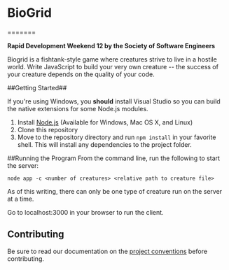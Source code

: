 # BioGrid #
=======

**Rapid Development Weekend 12 by the Society of Software Engineers**

Biogrid is a fishtank-style game where creatures strive to live in a hostile world. Write JavaScript to
build your very own creature -- the success of your creature depends on the quality of your code.

##Getting Started##

If you're using Windows, you **should** install Visual Studio so you
can build the native extensions for some Node.js modules.

1. Install [Node.js][1] (Available for Windows, Mac OS X, and Linux)
2. Clone this repository
3. Move to the repository directory and run `npm install` in your favorite
   shell. This will install any dependencies to the project folder.

##Running the Program
From the command line, run the following to start the server:

    node app -c <number of creatures> <relative path to creature file>

As of this writing, there can only be one type of creature run on the server at a time. 

Go to localhost:3000 in your browser to run the client.

## Contributing ##
Be sure to read our documentation on the [project conventions][2] before
contributing.

[1]: http://nodejs.org
[2]: https://github.com/rit-sse/rapdev12/wiki/Project-conventions
